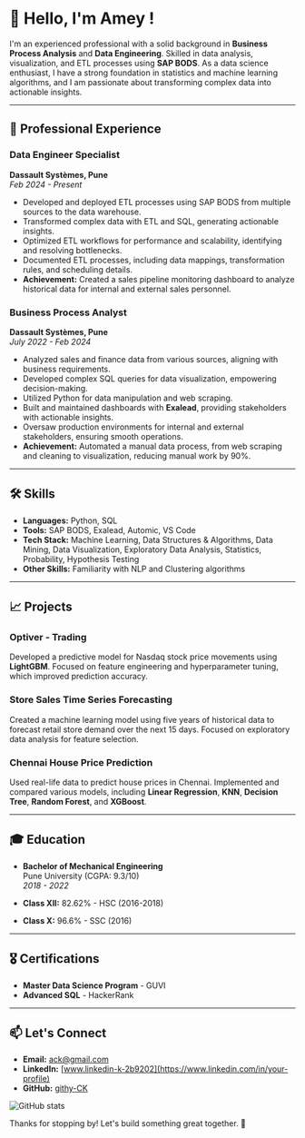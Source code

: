 # 👋 Hello, I'm Amey !

I'm an experienced professional with a solid background in **Business Process Analysis** and **Data Engineering**. Skilled in data analysis, visualization, and ETL processes using **SAP BODS**. As a data science enthusiast, I have a strong foundation in statistics and machine learning algorithms, and I am passionate about transforming complex data into actionable insights.

---

## 💼 Professional Experience

### Data Engineer Specialist
**Dassault Systèmes, Pune**  
_Feb 2024 - Present_

- Developed and deployed ETL processes using SAP BODS from multiple sources to the data warehouse.
- Transformed complex data with ETL and SQL, generating actionable insights.
- Optimized ETL workflows for performance and scalability, identifying and resolving bottlenecks.
- Documented ETL processes, including data mappings, transformation rules, and scheduling details.
- **Achievement:** Created a sales pipeline monitoring dashboard to analyze historical data for internal and external sales personnel.

### Business Process Analyst
**Dassault Systèmes, Pune**  
_July 2022 - Feb 2024_

- Analyzed sales and finance data from various sources, aligning with business requirements.
- Developed complex SQL queries for data visualization, empowering decision-making.
- Utilized Python for data manipulation and web scraping.
- Built and maintained dashboards with **Exalead**, providing stakeholders with actionable insights.
- Oversaw production environments for internal and external stakeholders, ensuring smooth operations.
- **Achievement:** Automated a manual data process, from web scraping and cleaning to visualization, reducing manual work by 90%.

---

## 🛠️ Skills

- **Languages:** Python, SQL
- **Tools:** SAP BODS, Exalead, Automic, VS Code
- **Tech Stack:** Machine Learning, Data Structures & Algorithms, Data Mining, Data Visualization, Exploratory Data Analysis, Statistics, Probability, Hypothesis Testing
- **Other Skills:** Familiarity with NLP and Clustering algorithms

---

## 📈 Projects

### Optiver - Trading
Developed a predictive model for Nasdaq stock price movements using **LightGBM**. Focused on feature engineering and hyperparameter tuning, which improved prediction accuracy.

### Store Sales Time Series Forecasting
Created a machine learning model using five years of historical data to forecast retail store demand over the next 15 days. Focused on exploratory data analysis for feature selection.

### Chennai House Price Prediction
Used real-life data to predict house prices in Chennai. Implemented and compared various models, including **Linear Regression**, **KNN**, **Decision Tree**, **Random Forest**, and **XGBoost**.

---

## 🎓 Education

- **Bachelor of Mechanical Engineering**  
  Pune University (CGPA: 9.3/10)  
  _2018 - 2022_

- **Class XII:** 82.62% - HSC (2016-2018)
- **Class X:** 96.6% - SSC (2016)

---

## 🎖️ Certifications

- **Master Data Science Program** - GUVI
- **Advanced SQL** - HackerRank

---

## 📫 Let's Connect

- **Email:** [ack@gmail.com](mailto:ack@gmail.com)
- **LinkedIn:** [www.linkedin-k-2b9202](https://www.linkedin.com/in/your-profile)
- **GitHub:** [githy-CK](https://github.com/githy-CK)

![GitHub stats](https://github-readme-stats.vercel.app/api?username=your-username&show_icons=true&theme=radical)

Thanks for stopping by! Let's build something great together. 🚀
